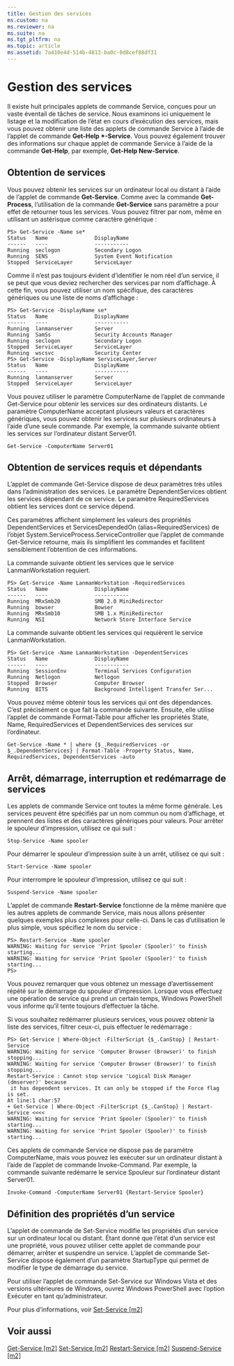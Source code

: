 ```yaml
---
title: Gestion des services
ms.custom: na
ms.reviewer: na
ms.suite: na
ms.tgt_pltfrm: na
ms.topic: article
ms.assetid: 7a410e4d-514b-4813-ba0c-0d8cef88df31
---
```

# Gestion des services
Il existe huit principales applets de commande Service, conçues pour un vaste éventail de tâches de service. Nous examinons ici uniquement le listage et la modification de l’état en cours d’exécution des services, mais vous pouvez obtenir une liste des applets de commande Service à l’aide de l’applet de commande **Get-Help &#42;-Service**. Vous pouvez également trouver des informations sur chaque applet de commande Service à l’aide de la commande **Get-Help<NomAppletDeService>**, par exemple, **Get-Help New-Service**.

## Obtention de services
Vous pouvez obtenir les services sur un ordinateur local ou distant à l’aide de l’applet de commande **Get-Service**. Comme avec la commande **Get-Process**, l’utilisation de la commande **Get-Service** sans paramètre a pour effet de retourner tous les services. Vous pouvez filtrer par nom, même en utilisant un astérisque comme caractère générique :

```
PS> Get-Service -Name se*
Status   Name               DisplayName
------   ----               -----------
Running  seclogon           Secondary Logon
Running  SENS               System Event Notification
Stopped  ServiceLayer       ServiceLayer
```

Comme il n’est pas toujours évident d’identifier le nom réel d’un service, il se peut que vous deviez rechercher des services par nom d’affichage. À cette fin, vous pouvez utiliser un nom spécifique, des caractères génériques ou une liste de noms d’affichage :

```
PS> Get-Service -DisplayName se*
Status   Name               DisplayName
------   ----               -----------
Running  lanmanserver       Server
Running  SamSs              Security Accounts Manager
Running  seclogon           Secondary Logon
Stopped  ServiceLayer       ServiceLayer
Running  wscsvc             Security Center
PS> Get-Service -DisplayName ServiceLayer,Server
Status   Name               DisplayName
------   ----               -----------
Running  lanmanserver       Server
Stopped  ServiceLayer       ServiceLayer
```

Vous pouvez utiliser le paramètre ComputerName de l’applet de commande Get-Service pour obtenir les services sur des ordinateurs distants. Le paramètre ComputerName acceptant plusieurs valeurs et caractères génériques, vous pouvez obtenir les services sur plusieurs ordinateurs à l’aide d’une seule commande. Par exemple, la commande suivante obtient les services sur l’ordinateur distant Server01.

```
Get-Service -ComputerName Server01
```

## Obtention de services requis et dépendants
L’applet de commande Get-Service dispose de deux paramètres très utiles dans l’administration des services. Le paramètre DependentServices obtient les services dépendant de ce service. Le paramètre RequiredServices obtient les services dont ce service dépend.

Ces paramètres affichent simplement les valeurs des propriétés DependentServices et ServicesDependedOn (alias=RequiredServices) de l’objet System.ServiceProcess.ServiceController que l’applet de commande Get-Service retourne, mais ils simplifient les commandes et facilitent sensiblement l’obtention de ces informations.

La commande suivante obtient les services que le service LanmanWorkstation requiert.

```
PS> Get-Service -Name LanmanWorkstation -RequiredServices
Status   Name               DisplayName
------   ----               -----------
Running  MRxSmb20           SMB 2.0 MiniRedirector
Running  bowser             Bowser
Running  MRxSmb10           SMB 1.x MiniRedirector
Running  NSI                Network Store Interface Service
```

La commande suivante obtient les services qui requièrent le service LanmanWorkstation.

```
PS> Get-Service -Name LanmanWorkstation -DependentServices
Status   Name               DisplayName
------   ----               -----------
Running  SessionEnv         Terminal Services Configuration
Running  Netlogon           Netlogon
Stopped  Browser            Computer Browser
Running  BITS               Background Intelligent Transfer Ser...
```

Vous pouvez même obtenir tous les services qui ont des dépendances. C’est précisément ce que fait la commande suivante. Ensuite, elle utilise l’applet de commande Format-Table pour afficher les propriétés State, Name, RequiredServices et DependentServices des services sur l’ordinateur.

```
Get-Service -Name * | where {$_.RequiredServices -or $_.DependentServices} | Format-Table -Property Status, Name, RequiredServices, DependentServices -auto
```

## Arrêt, démarrage, interruption et redémarrage de services
Les applets de commande Service ont toutes la même forme générale. Les services peuvent être spécifiés par un nom commun ou nom d’affichage, et prennent des listes et des caractères génériques pour valeurs. Pour arrêter le spouleur d’impression, utilisez ce qui suit :

```
Stop-Service -Name spooler
```

Pour démarrer le spouleur d’impression suite à un arrêt, utilisez ce qui suit :

```
Start-Service -Name spooler
```

Pour interrompre le spouleur d’impression, utilisez ce qui suit :

```
Suspend-Service -Name spooler
```

L’applet de commande **Restart-Service** fonctionne de la même manière que les autres applets de commande Service, mais nous allons présenter quelques exemples plus complexes pour celle-ci. Dans le cas d’utilisation le plus simple, vous spécifiez le nom du service :

```
PS> Restart-Service -Name spooler
WARNING: Waiting for service 'Print Spooler (Spooler)' to finish starting...
WARNING: Waiting for service 'Print Spooler (Spooler)' to finish starting...
PS>
```

Vous pouvez remarquer que vous obtenez un message d’avertissement répété sur le démarrage du spouleur d’impression. Lorsque vous effectuez une opération de service qui prend un certain temps, Windows PowerShell vous informe qu’il tente toujours d’effectuer la tâche.

Si vous souhaitez redémarrer plusieurs services, vous pouvez obtenir la liste des services, filtrer ceux-ci, puis effectuer le redémarrage :

```
PS> Get-Service | Where-Object -FilterScript {$_.CanStop} | Restart-Service
WARNING: Waiting for service 'Computer Browser (Browser)' to finish stopping...
WARNING: Waiting for service 'Computer Browser (Browser)' to finish stopping...
Restart-Service : Cannot stop service 'Logical Disk Manager (dmserver)' because
 it has dependent services. It can only be stopped if the Force flag is set.
At line:1 char:57
+ Get-Service | Where-Object -FilterScript {$_.CanStop} | Restart-Service <<<<
WARNING: Waiting for service 'Print Spooler (Spooler)' to finish starting...
WARNING: Waiting for service 'Print Spooler (Spooler)' to finish starting...
```

Ces applets de commande Service ne dispose pas de paramètre ComputerName, mais vous pouvez les exécuter sur un ordinateur distant à l’aide de l’applet de commande Invoke-Command. Par exemple, la commande suivante redémarre le service Spouleur sur l’ordinateur distant Server01.

```
Invoke-Command -ComputerName Server01 {Restart-Service Spooler}
```

## Définition des propriétés d’un service
L’applet de commande de Set-Service modifie les propriétés d’un service sur un ordinateur local ou distant. Étant donné que l’état d’un service est une propriété, vous pouvez utiliser cette applet de commande pour démarrer, arrêter et suspendre un service. L’applet de commande Set-Service dispose également d’un paramètre StartupType qui permet de modifier le type de démarrage du service.

Pour utiliser l’applet de commande Set-Service sur Windows Vista et des versions ultérieures de Windows, ouvrez Windows PowerShell avec l’option Exécuter en tant qu’administrateur.

Pour plus d’informations, voir [Set-Service [m2]](https://technet.microsoft.com/en-us/library/b71e29ed-372b-4e32-a4b7-5eb6216e56c3)

## Voir aussi
[Get-Service [m2]](https://technet.microsoft.com/en-us/library/0a09cb22-0a1c-4a79-9851-4e53075f9cf6)
[Set-Service [m2]](https://technet.microsoft.com/en-us/library/b71e29ed-372b-4e32-a4b7-5eb6216e56c3)
[Restart-Service [m2]](https://technet.microsoft.com/en-us/library/45acf50d-2277-4523-baf7-ce7ced977d0f)
[Suspend-Service [m2]](https://technet.microsoft.com/en-us/library/c8492b87-0e21-4faf-8054-3c83c2ec2826)



<!--HONumber=Apr16_HO2-->


